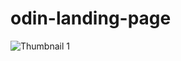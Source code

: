 # odin-landing-page
![Thumbnail 1](https://github.com/user-attachments/assets/18f99233-c752-44da-a76d-af03555dfe0f)
